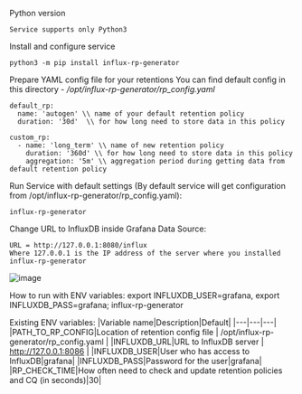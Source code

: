 Python version
```
Service supports only Python3
```

Install and configure service
```
python3 -m pip install influx-rp-generator
```

Prepare YAML config file for your retentions
You can find default config in this directory - */opt/influx-rp-generator/rp_config.yaml*
```
default_rp:
  name: 'autogen' \\ name of your default retention policy
  duration: '30d'  \\ for how long need to store data in this policy

custom_rp:
  - name: 'long_term' \\ name of new retention policy
    duration: '360d' \\ for how long need to store data in this policy
    aggregation: '5m' \\ aggregation period during getting data from default retention policy
```

Run Service with default settings (By default service will get configuration from /opt/influx-rp-generator/rp_config.yaml):
```
influx-rp-generator
```

Change URL to InfluxDB inside Grafana Data Source:
```
URL = http://127.0.0.1:8080/influx
Where 127.0.0.1 is the IP address of the server where you installed influx-rp-generator
```
![image](https://user-images.githubusercontent.com/61619927/77069954-07acf900-69f2-11ea-9215-9f683dc05f40.png)

How to run with ENV variables:
export INFLUXDB_USER=grafana, export INFLUXDB_PASS=grafana; influx-rp-generator

Existing ENV variables:
|Variable name|Description|Default|
|---|---|---|
|PATH_TO_RP_CONFIG|Location of retention config file | /opt/influx-rp-generator/rp_config.yaml |
|INFLUXDB_URL|URL to InfluxDB server | http://127.0.0.1:8086 |
|INFLUXDB_USER|User who has access to InfluxDB|grafana|
|INFLUXDB_PASS|Password for the user|grafana|
|RP_CHECK_TIME|How often need to check and update retention policies and CQ (in seconds)|30|
